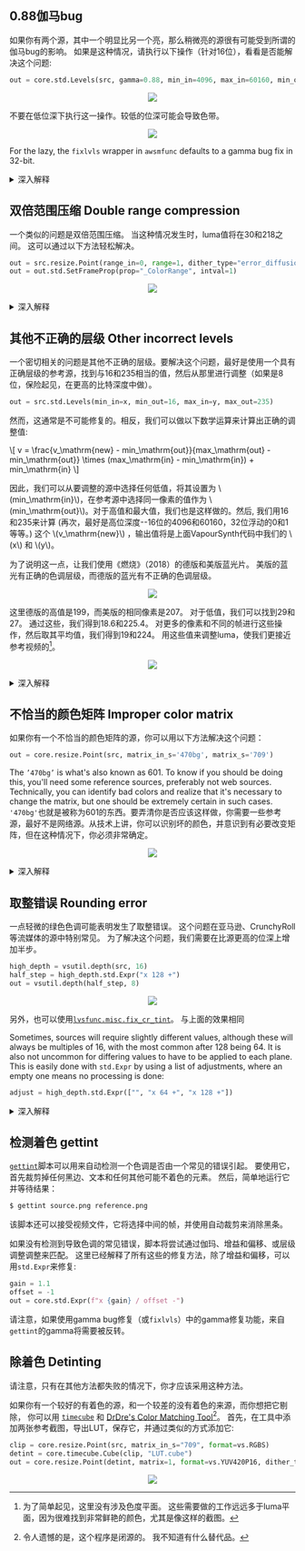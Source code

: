 ## 0.88伽马bug

如果你有两个源，其中一个明显比另一个亮，那么稍微亮的源很有可能受到所谓的伽马bug的影响。
如果是这种情况，请执行以下操作（针对16位），看看是否能解决这个问题:

```py
out = core.std.Levels(src, gamma=0.88, min_in=4096, max_in=60160, min_out=4096, max_out=60160, planes=0)
```

<p align="center">
<img src='Pictures/gamma_before.png' onmouseover="this.src='Pictures/gamma_after.png';" onmouseout="this.src='Pictures/gamma_before.png';" />
</p>

不要在低位深下执行这一操作。较低的位深可能会导致色带。
<p align="center">
<img src='Pictures/gamma_lbd.png' onmouseover="this.src='Pictures/gamma_hbd.png';" onmouseout="this.src='Pictures/gamma_lbd.png';" />
</p>

For the lazy, the `fixlvls` wrapper in `awsmfunc` defaults to a gamma bug fix in 32-bit.

<details>
<summary>深入解释</summary>
这个错误似乎源于苹果软件。 <a href="https://vitrolite.wordpress.com/2010/12/31/quicktime_gamma_bug/">这篇文章</a>是人们可以在网上找到的鲜有提及伽马BUG的文章之一。

其原因可能是软件不必要地试图在NTSC伽马（2.2）和PC伽马（2.5）之间进行转换，因为 \\(\frac{2.2}{2.5}=0.88\\)。

为了解决这个问题，每个值都必须提高到0.88的幂，尽管必须进行电视范围标准化:

\\[
v_\mathrm{new} = \left( \frac{v - min_\mathrm{in}}{max_\mathrm{in} - min_\mathrm{in}} \right) ^ {0.88} \times (max_\mathrm{out} - min_\mathrm{out}) + min_\mathrm{out}
\\]

对于那些好奇有伽马BUG的源和正常源会有什么不同的人来说：除了16、232、233、234和235以外的所有数值都是不同的，最大和最常见的差异是10，从63持续到125。
由于可以输出同等数量的数值，而且该操作通常是在高比特深度下进行的，因此不太可能有明显的细节损失。
然而，请注意，无论比特深度如何，这都是一个有损失的过程。

</details>

## 双倍范围压缩 Double range compression

一个类似的问题是双倍范围压缩。 当这种情况发生时，luma值将在30和218之间。 这可以通过以下方法轻松解决。

```py
out = src.resize.Point(range_in=0, range=1, dither_type="error_diffusion")
out = out.std.SetFrameProp(prop="_ColorRange", intval=1)
```

<p align="center">
<img src='Pictures/double_range_compression0.png' onmouseover="this.src='Pictures/double_range_compression1.png';" onmouseout="this.src='Pictures/double_range_compression0.png';" />
</p>

<details>
<summary>深入解释</summary>
This issue means something or someone during the encoding pipeline assumed the input to be full range despite it already being in limited range.  As the end result usually has to be limited range, this perceived issue is "fixed".

One can also do the exact same in <code>std.Levels</code> actually.  The following math is applied for changing range:

\\[
v_\mathrm{new} = \left( \frac{v - min_\mathrm{in}}{max_\mathrm{in} - min_\mathrm{in}} \right) \times (max_\mathrm{out} - min_\mathrm{out}) + min_\mathrm{out}
\\]

For range compression, the following values are used:
\\[
min_\mathrm{in} = 0 \qquad max_\mathrm{in} = 255 \qquad min_\mathrm{out} = 16 \qquad max_\mathrm{out} = 235
\\]

As the zlib resizers use 32-bit precision to perform this internally, it's easiest to just use those.  However, these will change the file's <code>_ColorRange</code> property, hence the need for <code>std.SetFrameProp</code>. 

</details>

## 其他不正确的层级 Other incorrect levels

一个密切相关的问题是其他不正确的层级。要解决这个问题，最好是使用一个具有正确层级的参考源，找到与16和235相当的值，然后从那里进行调整（如果是8位，保险起见，在更高的比特深度中做）。

```py
out = src.std.Levels(min_in=x, min_out=16, max_in=y, max_out=235)
```

然而，这通常是不可能修复的。相反，我们可以做以下数学运算来计算出正确的调整值:

\\[
v = \frac{v_\mathrm{new} - min_\mathrm{out}}{max_\mathrm{out} - min_\mathrm{out}} \times (max_\mathrm{in} - min_\mathrm{in}) + min_\mathrm{in}
\\]

因此，我们可以从要调整的源中选择任何低值，将其设置为 \\(min_\mathrm{in}\\)，在参考源中选择同一像素的值作为 \\(min_\mathrm{out}\\)。对于高值和最大值，我们也是这样做的。然后, 我们用16和235来计算 (再次，最好是高位深度--16位的4096和60160，32位浮动的0和1等等。) 这个 \\(v_\mathrm{new}\\) ，输出值将是上面VapourSynth代码中我们的 \\(x\\) 和 \\(y\\)。

为了说明这一点，让我们使用《燃烧》（2018）的德版和美版蓝光片。 美版的蓝光有正确的色调层级，而德版的蓝光有不正确的色调层级。

<p align="center">
<img src='Pictures/burning_usa0.png' onmouseover="this.src='Pictures/burning_ger0.png';" onmouseout="this.src='Pictures/burning_usa0.png';" />
</p>

这里德版的高值是199，而美版的相同像素是207。 对于低值，我们可以找到29和27。 通过这些，我们得到18.6和225.4。 对更多的像素和不同的帧进行这些操作，然后取其平均值，我们得到19和224。 用这些值来调整luma，使我们更接近参考视频的[^1]。

<p align="center">
<img src='Pictures/burning_ger_fixed0.png' onmouseover="this.src='Pictures/burning_usa_fixed0.png';" onmouseout="this.src='Pictures/burning_ger_fixed0.png';" />
</p>

<details>
<summary>深入解释</summary>
看过前面解释的人应该认识到这个函数，因为它是用于色调水平调整的函数的逆向函数。 我们只需把它反过来，把我们的期望值设为 \(v_\mathrm{new}\)并进行计算。
</details>

## 不恰当的颜色矩阵 Improper color matrix

如果你有一个不恰当的颜色矩阵的源，你可以用以下方法解决这个问题：

```py
out = core.resize.Point(src, matrix_in_s='470bg', matrix_s='709')
```

The `’470bg’` is what's also known as 601. To know if you should be
doing this, you'll need some reference sources, preferably not web
sources. Technically, you can identify bad colors and realize that it's
necessary to change the matrix, but one should be extremely certain in such cases.
`'470bg'`也就是被称为601的东西。要弄清你是否应该这样做，你需要一些参考源，最好不是网络源。从技术上讲，你可以识别坏的颜色，并意识到有必要改变矩阵，但在这种情况下，你必须非常确定。

<p align="center">
<img src='Pictures/burning_matrix_before.png' onmouseover="this.src='Pictures/burning_matrix_after.png';" onmouseout="this.src='Pictures/burning_matrix_before.png';" />
</p>

<details>
<summary>深入解释</summary>
颜色矩阵定义了YCbCr和RGB之间的转换是如何进行的。由于RGB显然没有任何子采样，剪辑首先从4:2:0转换为4:4:4，然后从YCbCr转换为RGB，然后再进行还原。在YCbCr到RGB的转换过程中，我们假设是Rec.601矩阵系数，而在转换回来的过程中，我们指定是Rec.709。

之所以很难知道是否假设了不正确的标准，是因为两者涵盖了CIE 1931的类似范围。色度图会使这一点的差异更明显（包括Rec.2020作为参考）:

<p align="center">
<img src='Pictures/colorspaces.svg'/>
</p>

</details>

## 取整错误 Rounding error

一点轻微的绿色色调可能表明发生了取整错误。
这个问题在亚马逊、CrunchyRoll等流媒体的源中特别常见。
为了解决这个问题，我们需要在比源更高的位深上增加半步。

```py
high_depth = vsutil.depth(src, 16)
half_step = high_depth.std.Expr("x 128 +")
out = vsutil.depth(half_step, 8)
```

<p align="center">
<img src='Pictures/rounding_0.png' onmouseover="this.src='Pictures/rounding_1.png';" onmouseout="this.src='Pictures/rounding_0.png';" />
</p>

另外，也可以使用[`lvsfunc.misc.fix_cr_tint`](https://github.com/Irrational-Encoding-Wizardry/lvsfunc)。
与上面的效果相同

Sometimes, sources will require slightly different values, although these will always be multiples of 16, with the most common after 128 being 64.
It is also not uncommon for differing values to have to be applied to each plane.
This is easily done with `std.Expr` by using a list of adjustments, where an empty one means no processing is done:

```py
adjust = high_depth.std.Expr(["", "x 64 +", "x 128 +"])
```

<details>
<summary>深入解释</summary>
当剪辑工作室将他们的10位母盘变成8位时，他们的软件可能总是向下取整（例如1.9会被取整为1）。
我们解决这个问题的方法是简单的增加了一个8位的半步，如（0.5乘以2 ^ {16 - 8} = 128\）
</details>

## 检测着色 gettint

[`gettint`](https://github.com/OpusGang/gettint)脚本可以用来自动检测一个色调是否由一个常见的错误引起。
要使用它，首先裁剪掉任何黑边、文本和任何其他可能不着色的元素。
然后，简单地运行它并等待结果：

```sh
$ gettint source.png reference.png
```

该脚本还可以接受视频文件，它将选择中间的帧，并使用自动裁剪来消除黑条。

如果没有检测到导致色调的常见错误，脚本将尝试通过伽玛、增益和偏移、或层级调整调整来匹配。
这里已经解释了所有这些的修复方法，除了增益和偏移，可以用`std.Expr`来修复:

```py
gain = 1.1
offset = -1
out = core.std.Expr(f"x {gain} / offset -")
```

请注意，如果使用gamma bug修复（或`fixlvls`）中的gamma修复功能，来自`gettint`的gamma将需要被反转。

## 除着色 Detinting

请注意，只有在其他方法都失败的情况下，你才应该采用这种方法。

如果你有一个较好的有着色的源，和一个较差的没有着色的来源，而你想把它剔除，
你可以用 [`timecube`](https://github.com/sekrit-twc/timecube) 和 [DrDre's Color Matching Tool](https://valeyard.net/2017/03/drdres-color-matching-tool-v1-2.php)[^2]。
首先，在工具中添加两张参考截图，导出LUT，保存它，并通过类似的方式添加它:

```py
clip = core.resize.Point(src, matrix_in_s="709", format=vs.RGBS)
detint = core.timecube.Cube(clip, "LUT.cube")
out = core.resize.Point(detint, matrix=1, format=vs.YUV420P16, dither_type="error_diffusion")
```

<p align="center">
<img src='Pictures/detint_before2.png' onmouseover="this.src='Pictures/detint_after2.png';" onmouseout="this.src='Pictures/detint_before2.png';" />
</p>

[^1]: 为了简单起见，这里没有涉及色度平面。 这些需要做的工作远远多于luma平面，因为很难找到非常鲜艳的颜色，尤其是像这样的截图。
[^2]: 令人遗憾的是，这个程序是闭源的。 我不知道有什么替代品。
